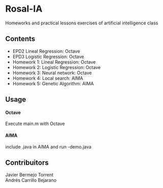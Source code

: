 
# Rosal-IA

Homeworks and practical lessons exercises of artificial intelligence class 


## Contents

* EPD2 Lineal Regression:       Octave
* EPD3 Logistic Regression:     Octave
* Homework 1: Lineal Regression: Octave
* Homework 2: Logistic Regression: Octave
* Homework 3: Neural network: Octave
* Homework 4: Local search: AIMA
* Homework 5: Genetic Algorithm: AIMA

## Usage
#### Octave
Execute main.m with Octave  
#### AIMA
include .java in AIMA and run -demo.java  
## Contribuitors
Javier Bermejo Torrent  
Andrés Carrillo Bejarano
